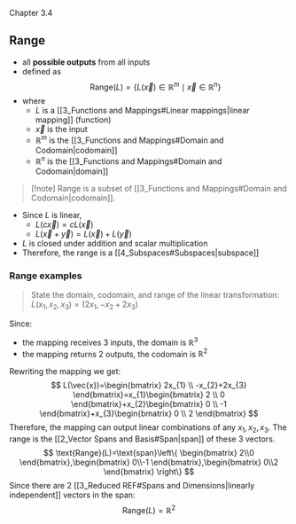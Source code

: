 Chapter 3.4


## Range
- all **possible outputs** from all inputs
- defined as
$$
\text{Range}(L)=\left\{ L(\vec{x})\in \mathbb{R}^{m}\mid \vec{x}\in \mathbb{R}^{n} \right\}
$$
- where
	- $L$ is a [[3_Functions and Mappings#Linear mappings|linear mapping]] (function)
	- $\vec{x}$ is the input
	- $\mathbb{R}^{m}$ is the [[3_Functions and Mappings#Domain and Codomain|codomain]]
	- $\mathbb{R}^{n}$ is the [[3_Functions and Mappings#Domain and Codomain|domain]]

> [!note] Range is a subset of [[3_Functions and Mappings#Domain and Codomain|codomain]].

- Since $L$ is linear, 
	- $L(c\vec{x})=cL(\vec{x})$
	- $L(\vec{x}+\vec{y})=L(\vec{x})+L(\vec{y})$
- $L$ is closed under addition and scalar multiplication
- Therefore, the range is a [[4_Subspaces#Subspaces|subspace]] 

### Range examples

> State the domain, codomain, and range of the linear transformation:
> $L(x_{1},x_{2},x_{3})=(2x_{1},-x_{2}+2x_{3})$

Since:
- the mapping receives 3 inputs, the domain is $\mathbb{R}^{3}$
- the mapping returns 2 outputs, the codomain is $\mathbb{R}^{2}$

Rewriting the mapping we get:
$$
L(\vec{x})=\begin{bmatrix}
2x_{1} \\
-x_{2}+2x_{3}
\end{bmatrix}=x_{1}\begin{bmatrix}
2 \\
0
\end{bmatrix}+x_{2}\begin{bmatrix}
0 \\
-1
\end{bmatrix}+x_{3}\begin{bmatrix}
0 \\
2
\end{bmatrix}
$$
Therefore, the mapping can output linear combinations of any $x_{1},x_{2},x_{3}$. The range is the [[2_Vector Spans and Basis#Span|span]] of these 3 vectors.
$$
\text{Range}(L)=\text{span}\left\{ \begin{bmatrix}
2\\0
\end{bmatrix},\begin{bmatrix}
0\\-1
\end{bmatrix},\begin{bmatrix}
0\\2
\end{bmatrix} \right\} 
$$
Since there are 2 [[3_Reduced REF#Spans and Dimensions|linearly independent]] vectors in the span:
$$
\text{Range}(L)=\mathbb{R}^{2}
$$
